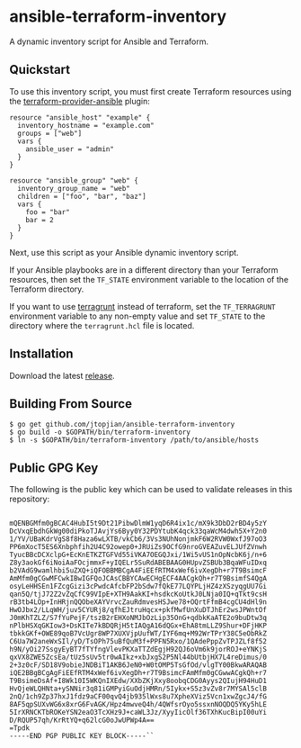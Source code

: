 ansible-terraform-inventory
===========================

A dynamic inventory script for Ansible and Terraform.

Quickstart
----------

To use this inventory script, you must first create Terraform resources
using the [terraform-provider-ansible](https://github.com/nbering/terraform-provider-ansible)
plugin:

```hcl
resource "ansible_host" "example" {
  inventory_hostname = "example.com"
  groups = ["web"]
  vars {
    ansible_user = "admin"
  }
}

resource "ansible_group" "web" {
  inventory_group_name = "web"
  children = ["foo", "bar", "baz"]
  vars {
    foo = "bar"
    bar = 2
  }
}
```

Next, use this script as your Ansible dynamic inventory script.

If your Ansible playbooks are in a different directory than your Terraform
resources, then set the `TF_STATE` environment variable to the location
of the Terraform directory.

If you want to use [terragrunt](https://terragrunt.gruntwork.io/) instead of
terraform, set the `TF_TERRAGRUNT` environment variable to any non-empty
value and set `TF_STATE` to the directory where the `terragrunt.hcl` file is
located.

Installation
------------

Download the latest [release](https://github.com/jtopjian/ansible-terraform-inventory/releases).

Building From Source
--------------------

```shell
$ go get github.com/jtopjian/ansible-terraform-inventory
$ go build -o $GOPATH/bin/terraform-inventory
$ ln -s $GOPATH/bin/terraform-inventory /path/to/ansible/hosts
```

Public GPG Key
--------------

The following is the public key which can be used to validate releases in this repository:

```-----BEGIN PGP PUBLIC KEY BLOCK-----

mQENBGMfm0gBCAC4HubI5t9Dt21PibwDlmW1yqD6R4ix1c/mX9k3DbD2rBD4y5zY
DcVxqEbdhGkWg00diPkoTJAvjYs6Byy0Y32PDYtubK4qck33qaWcM4dwh5X+Y2n0
1/YV/UBaKdrVgS8f8Haza6wLXTB/vkCb6/3Vs3NUhNonjmkF6W2RVW0WxfJ97oO3
PP6mXocT5ES6Xnbphfih2U4C92owep0+JRUiZs9OCfG9nroGVEAZuvELJUfZVnwh
TyucBBcDCXclpG+EcKnETKZTGFVd55iVKA7OEGQJxi/1Wi5vUS1nOpNcbK6j/n+6
Z8y3aokGf6iNoiAaFOcjmmxF+yIQELr5SuRdABEBAAG0HUpvZSBUb3BqaWFuIDxq
b2VAdG9wamlhbi5uZXQ+iQFOBBMBCgA4FiEEfRTM4xWef6ivXegDh+r7T9BsimcF
AmMfm0gCGwMFCwkIBwIGFQoJCAsCBBYCAwECHgECF4AACgkQh+r7T9BsimfS4QgA
osyLeHHSEn1FZcgGizi3cPwdcAfcbFP2bSdw7fQkE77LQYPLjHZ4zXSzyqgUU7Gi
qan5Q/tjJ72Z2vZqCfC99VIpE+XTH9AakKI+hsdkcKoUtkJ0LNja0IQ+qTkt9csH
rB3tb4LOp+InHRjnQQObeXAYVrvcZauRdmvesHSJwe78+OQrtFfmB4cgCU4dHl9n
HwOJbx2/LLqWH/juv5CYURj8/qfhEJtruHqcx+pkfMwfUnXuDTJhEr2wsJPWntOf
J0mKhTZLZ/S7fYuPejF/tszB2rEHXoNMJbOzLip35OnG+qdbkKaATE2o9buDtw3q
nPlbHSXqGKIow3+DsKITe7kBDQRjH5tIAQgA16dQGx+EhA8tmLLZ9Shur+DFjHKP
tbkkGKf+OWE89qoB7VcUgr8WP7XUXVjpUufWT/IYF6mq+M92WrTPrY38C5eObRkZ
C6Ua7W2aneWxSIl/yD/TsOPh75uBfQuM3f+PPFN5Rxo/1QAdePppZvTPJZLf8f52
h9N/yOi27SsgyEyBT7fTYfngVlevPKXaTTZdEgjH92QJ6oVm6k9jorROJ+eYNKjS
qxVX8ZWE5ZcsEa/tUz5sUv5tr0wAIkz+xbJxgS2P5Nl44bUtbjHX7L4reDimus/0
2+3z0cF/SD18V9obieJNDBiT1AKB6JeN0+W0tOMP5TsGfOd/vlgTY00BkwARAQAB
iQE2BBgBCgAgFiEEfRTM4xWef6ivXegDh+r7T9BsimcFAmMfm0gCGwwACgkQh+r7
T9BsimeDsAf+I8Wk10I5WKQnIXEdw/XXbZKjXxy8oobqCDG0Ayys2QIujH94HuD1
HvQjeWLQHNta+ySNNir3q81iGMPyiGuOdjHMRn/5Iykx+S5z3vZv8r7MYSAl5clB
2nQ/1ch9Zp37hxJ1fdz9aCF00qvQ4jb935lWxs8u7XpheXViz5Vcn1xwZgcJ4/fG
8AF5qpSUXvWG6x8xrG6FvAGK/Hpz4mwveQ4h/4QWfsrOyo5ssxnNOQDQ5YKy5hLE
5IrXRNCKTbROKeYSN2eaO3TcXHz9J+caWL3Jz/XyyIicOlf36TXhKucBipI00uYi
D/RQUP57qh/KrRtYQ+q62lcG0oJwUPWp4A==
=Tpdk
-----END PGP PUBLIC KEY BLOCK-----``
